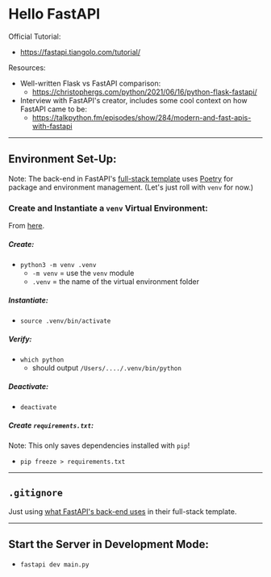 # Hello FastAPI

Official Tutorial:
* https://fastapi.tiangolo.com/tutorial/

Resources:
* Well-written Flask vs FastAPI comparison:
  * https://christophergs.com/python/2021/06/16/python-flask-fastapi/
* Interview with FastAPI's creator, includes some cool context on how FastAPI came to be:
  * https://talkpython.fm/episodes/show/284/modern-and-fast-apis-with-fastapi

---

## Environment Set-Up:

Note: The back-end in FastAPI's [full-stack template](https://fastapi.tiangolo.com/project-generation/) uses [Poetry](https://python-poetry.org) for package and environment management. (Let's just roll with `venv` for now.)

### Create and Instantiate a `venv` Virtual Environment:

From [here](https://packaging.python.org/en/latest/guides/installing-using-pip-and-virtual-environments/).

##### Create:

* `python3 -m venv .venv`
  * `-m venv` = use the `venv` module
  * `.venv` = the name of the virtual environment folder

##### Instantiate:

* `source .venv/bin/activate`

##### Verify:

* `which python`
  * should output `/Users/..../.venv/bin/python`

##### Deactivate:

* `deactivate`

##### Create `requirements.txt`:

Note: This only saves dependencies installed with `pip`!

* `pip freeze > requirements.txt`

---

## `.gitignore`

Just using [what FastAPI's back-end uses](https://github.com/tiangolo/full-stack-fastapi-template/blob/master/backend/.gitignore) in their full-stack template.

---

## Start the Server in Development Mode:

* `fastapi dev main.py`

